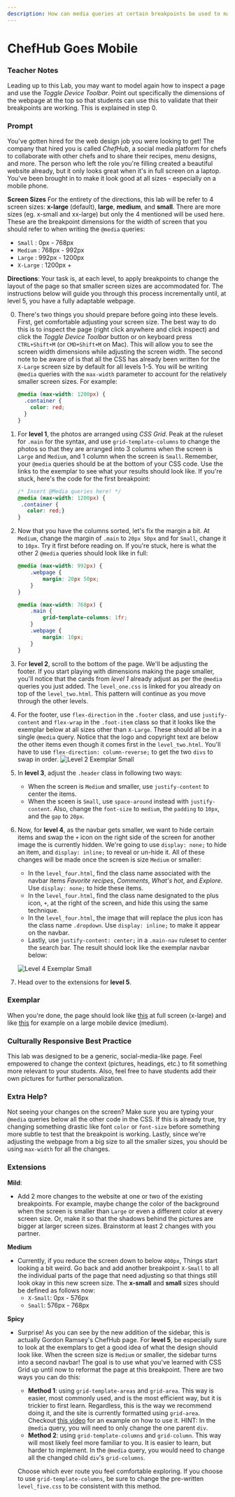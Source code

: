 ```yaml
---
description: How can media queries at certain breakpoints be used to make for a responsive webpage?
---
```


# ChefHub Goes Mobile

### Teacher Notes

Leading up to this Lab, you may want to model again how to inspect a page and use the _Toggle Device Toolbar_. Point out specifically the dimensions of the webpage at the top so that students can use this to validate that their breakpoints are working. This is explained in step 0. 

### Prompt

You've gotten hired for the web design job you were looking to get! The company that hired you is called _ChefHub_, a social media platform for chefs to collaborate with other chefs and to share their recipes, menu designs, and more. The person who left the role you're filling created a beautiful website already, but it only looks great when it's in full screen on a laptop. You've been brought in to make it look good at all sizes - especially on a mobile phone.

**Screen Sizes**
For the entirety of the directions, this lab will be refer to 4 screen sizes: **x-large** (default), **large**, **medium**, and **small**. There are more sizes (eg. x-small and xx-large) but only the 4 mentioned will be used here. These are the breakpoint dimensions for the width of screen that you should refer to when writing the `@media` queries:

- `Small` : 0px - 768px
- `Medium` : 768px - 992px
- `Large` : 992px - 1200px
- `X-Large` : 1200px +

**Directions**: Your task is, at each level, to apply breakpoints to change the layout of the page so that smaller screen sizes are accommodated for. The instructions below will guide you through this process incrementally until, at level 5, you have a fully adaptable webpage.

0. There's two things you should prepare before going into these levels. First, get comfortable adjusting your screen size. The best way to do this is to inspect the page (right click anywhere and click inspect) and click the _Toggle Device Toolbar_ button or on keyboard press `CTRL+Shift+M` (or `CMD+Shift+M` on Mac). This will allow you to see the screen width dimensions while adjusting the screen width. The second note to be aware of is that all the CSS has already been written for the `X-Large` screen size by default for all levels 1-5. You will be writing `@media` queries with the `max-width` parameter to account for the relatively smaller screen sizes. For example:

   ```css
   @media (max-width: 1200px) {
     .container {
       color: red;
     }
   }
   ```

1. For **level 1**, the photos are arranged using _CSS Grid_. Peak at the ruleset for `.main` for the syntax, and use `grid-template-columns` to change the photos so that they are arranged into 3 columns when the screen is `Large` and `Medium`, and 1 column when the screen is `Small`. Remember, your `@media` queries should be at the bottom of your CSS code. Use the links to the exemplar to see what your results should look like. If you're stuck, here's the code for the first breakpoint:
    ```css
    /* Insert @Media queries here! */
   @media (max-width: 1200px) {
     .container {
       color: red;}
   }
    ```

2. Now that you have the columns sorted, let's fix the margin a bit. At `Medium`, change the margin of `.main` to `20px 50px` and for `Small`, change it to `10px`. Try it first before reading on. If you're stuck, here is what the other 2 `@media` queries should look like in full:
    ```css
    @media (max-width: 992px) {
        .webpage {
            margin: 20px 50px;
        }
    }

    @media (max-width: 768px) {
        .main {
            grid-template-columns: 1fr;
        }  
        .webpage {
            margin: 10px; 
        }
    }
    ```

3. For **level 2**, scroll to the bottom of the page. We'll be adjusting the footer. If you start playing with dimensions making the page smaller, you'll notice that the cards from _level 1_ already adjust as per the `@media` queries you just added. The `level_one.css` is linked for you already on top of the `level_two.html`. This pattern will continue as you move through the other levels. 

4. For the footer, use `flex-direction` in the `.footer` class, and use `justify-content` and `flex-wrap` in the `.foot-item` class so that it looks like the exemplar below at all sizes other than `X-Large`. These should all be in a single `@media` query.  Notice that the logo and copyright text are below the other items even though it comes first in the `level_two.html`. You'll have to use `flex-direction: column-reverse;` to get the two `divs` to swap in order. 
    ![Level 2 Exemplar Small](U1LAB5.1-Starter/level2/exemplar/level2-sm.png)

5. In **level 3**, adjust the `.header` class in following two ways:
    - When the screen is `Medium` and smaller, use `justify-content` to center the items.
    - When the sceen is `Small`, use `space-around` instead with `justify-content`. Also, change the `font-size` to `medium`, the `padding` to `10px`, and the `gap` to `20px`.

6. Now, for **level 4**, as the navbar gets smaller, we want to hide certain items and swap the `+` icon on the right side of the screen for another image the is currently hidden. We're going to use `display: none;` to hide an item, and `display: inline;` to reveal or un-hide it. All of these changes will be made once the screen is size `Medium` or smaller:
    - In the `level_four.html`, find the class name associated with the navbar items _Favorite recipes_, _Comments_, _What's hot_, and _Explore_. Use `display: none;` to hide these items. 
    - In the `level_four.html`, find the class name designated to the plus icon, `+`, at the right of the screen, and hide this using the same technique.
    - In the `level_four.html`, the image that will replace the plus icon has the class name `.dropdown`. Use `display: inline;` to make it appear on the navbar. 
    - Lastly, use `justify-content: center;` in a `.main-nav` ruleset to center the search bar. The result should look like the exemplar navbar below:

    ![Level 4 Exemplar Small](U1LAB5.1-Starter/level4/exemplar/level4-sm.png)

7. Head over to the extensions for **level 5**.

### Exemplar

When you're done, the page should look like [this](U1LAB5.1-Starter/level5/exemplar/level5-lg.png) at full screen (x-large) and like [this](U1LAB5.1-Starter/level5/exemplar/level5-sm.png) for example on a large mobile device (medium).

### Culturally Responsive Best Practice

This lab was designed to be a generic, social-media-like page. Feel empowered to change the context (pictures, headings, etc.) to fit something more relevant to your students. Also, feel free to have students add their own pictures for further personalization. 

### Extra Help?

Not seeing your changes on the screen? Make sure you are typing your `@media` queries below all the other code in the CSS. If this is already true, try changing something drastic like font `color` or `font-size` before something more subtle to test that the breakpoint is working. Lastly, since we're adjusting the webpage from a big size to all the smaller sizes, you should be using `max-width` for all the changes.

### Extensions

**Mild**:

- Add 2 more changes to the website at one or two of the existing breakpoints. For example, maybe change the color of the background when the screen is smaller than `Large` or even a different color at every screen size. Or, make it so that the shadows behind the pictures are bigger at larger screen sizes. Brainstorm at least 2 changes with you partner.

**Medium**

- Currently, if you reduce the screen down to below `400px`, Things start looking a bit weird. Go back and add another breakpoint `X-Small` to all the individual parts of the page that need adjusting so that things still look okay in this new screen size. The **x-small** and **small** sizes should be defined as follows now:
    - `X-Small`: 0px - 576px
    - `Small`: 576px - 768px

**Spicy**

- Surprise! As you can see by the new addition of the sidebar, this is actually Gordon Ramsey's ChefHub page. For **level 5**, be especially sure to look at the exemplars to get a good idea of what the design should look like. When the screen size is `Medium` or smaller, the sidebar turns into a second navbar! The goal is to use what you've learned with CSS Grid up until now to reformat the page at this breakpoint. There are two ways you can do this:
    - **Method 1**: using `grid-template-areas` and `grid-area`. This way is easier, most commonly used, and is the most efficient way, but it is trickier to first learn. Regardless, this is the way we recommend doing it, and the site is currently formatted using `grid-area`. Checkout [this video](https://youtu.be/qTGbWfEEnKI?t=319) for an example on how to use it. HINT: In the `@media` query, you will need to only change the one parent `div`.
    - **Method 2**: using `grid-template-columns` and `grid-column`. This way will most likely feel more familiar to you. It is easier to learn, but harder to implement. In the `@media` query, you would need to change all the changed child `div`'s `grid-columns`.

    Choose which ever route you feel comfortable exploring. If you choose to use `grid-template-columns`, be sure to change the pre-written `level_five.css` to be consistent with this method. 




